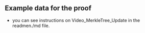 ## Example data for the proof

- you can see instructions on Video_MerkleTree_Update in the readmen./md file.
